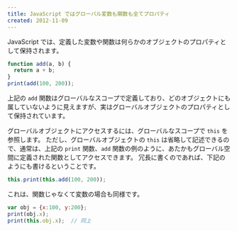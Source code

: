 ```yaml
---
title: JavaScript ではグローバル変数も関数も全てプロパティ
created: 2012-11-09
---
```


JavaScript では、定義した変数や関数は何らかのオブジェクトのプロパティとして保持されます。

```javascript
function add(a, b) {
  return a + b;
}
print(add(100, 200));
```

上記の `add` 関数はグローバルなスコープで定義しており、どのオブジェクトにも属していないように見えますが、実はグローバルオブジェクトのプロパティとして保持されています。

グローバルオブジェクトにアクセスするには、グローバルなスコープで `this` を参照します。
ただし、グローバルオブジェクトの `this` は省略して記述できるので、通常は、上記の `print` 関数、`add` 関数の例のように、あたかもグローバル空間に定義された関数としてアクセスできます。
冗長に書くのであれば、下記のようにも書けるということです。

```javascript
this.print(this.add(100, 200));
```

これは、関数じゃなくて変数の場合も同様です。

```javascript
var obj = {x:100, y:200};
print(obj.x);
print(this.obj.x);  // 同上
```

